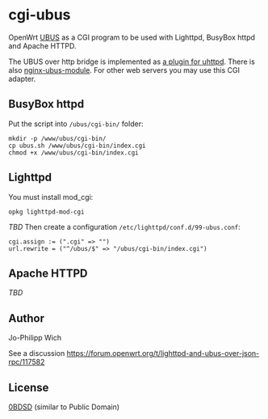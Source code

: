 # cgi-ubus
OpenWrt [UBUS](https://openwrt.org/docs/techref/ubus) as a CGI program to be used with Lighttpd, BusyBox httpd and Apache HTTPD.

The UBUS over http bridge is implemented as [a plugin for uhttpd](https://git.openwrt.org/?p=project/uhttpd.git;a=blob;f=ubus.c;hb=HEAD).
There is also [nginx-ubus-module](https://github.com/Ansuel/nginx-ubus-module).
For other web servers you may use this CGI adapter.

## BusyBox httpd
Put the script into `/ubus/cgi-bin/` folder:

    mkdir -p /www/ubus/cgi-bin/
    cp ubus.sh /www/ubus/cgi-bin/index.cgi
    chmod +x /www/ubus/cgi-bin/index.cgi

## Lighttpd
You must install mod_cgi:

    opkg lighttpd-mod-cgi

*TBD*
Then create a configuration `/etc/lighttpd/conf.d/99-ubus.conf`:

    cgi.assign := (".cgi" => "")
    url.rewrite = ("^/ubus/$" => "/ubus/cgi-bin/index.cgi")

## Apache HTTPD
*TBD*


## Author
Jo-Philipp Wich

See a discussion https://forum.openwrt.org/t/lighttpd-and-ubus-over-json-rpc/117582

## License
[0BDSD](https://opensource.org/licenses/0BSD) (similar to Public Domain)
